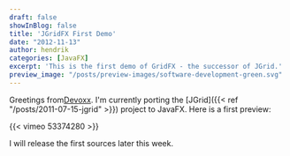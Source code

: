 ```yaml
---
draft: false
showInBlog: false
title: 'JGridFX First Demo'
date: "2012-11-13"
author: hendrik
categories: [JavaFX]
excerpt: 'This is the first demo of GridFX - the successor of JGrid.'
preview_image: "/posts/preview-images/software-development-green.svg"
---
```

Greetings from[Devoxx](http://www.devoxx.com). I'm currently porting the [JGrid]({{< ref "/posts/2011-07-15-jgrid" >}}) project to JavaFX. Here is a first preview:

{{< vimeo 53374280 >}}

I will release the first sources later this week.
